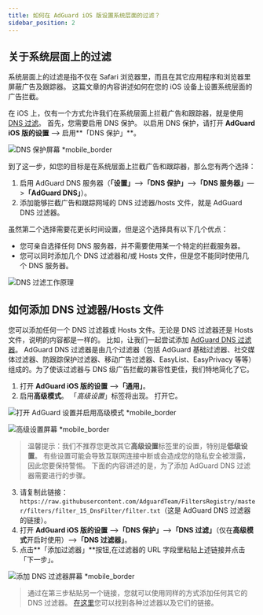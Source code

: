 ```yaml
---
title: 如何在 AdGuard iOS 版设置系统层面的过滤？
sidebar_position: 2
---
```


## 关于系统层面上的过滤

系统层面上的过滤是指不仅在 Safari 浏览器里，而且在其它应用程序和浏览器里屏蔽广告及跟踪器。 这篇文章的内容讲述如何在您的 iOS 设备上设置系统层面的广告拦截。

在 iOS 上，仅有一个方式允许我们在系统层面上拦截广告和跟踪器，就是使用 [DNS 过滤](https://adguard-dns.io/kb/general/dns-filtering/)。 首先，您需要启用 DNS 保护。 以启用 DNS 保护，请打开 **AdGuard iOS 版的设置** —> 启用**「DNS 保护」**。

![DNS 保护屏幕 *mobile_border](https://cdn.adtidy.org/public/Adguard/Blog/ios_dns_protection.PNG)

到了这一步，如您的目标是在系统层面上拦截广告和跟踪器，那么您有两个选择：

1. 启用 AdGuard DNS 服务器（**「设置」**—>**「DNS 保护」**—>**「DNS 服务器」**—>**「AdGuard DNS」**）。
2. 添加能够拦截广告和跟踪网域的 DNS 过滤器/hosts 文件，就是 AdGuard DNS 过滤器。

虽然第二个选择需要花更长时间设置，但是这个选择具有以下几个优点：

* 您可亲自选择任何 DNS 服务器，并不需要使用某一个特定的拦截服务器。
* 您可以同时添加几个 DNS 过滤器和/或 Hosts 文件，但是您不能同时使用几个 DNS 服务器。

![DNS 过滤工作原理](https://cdn.adtidy.org/public/Adguard/kb/DNS_filtering/how_dns_filtering_works_en.png)

## 如何添加 DNS 过滤器/Hosts 文件

您可以添加任何一个 DNS 过滤器或 Hosts 文件。无论是 DNS 过滤器还是 Hosts 文件，说明的内容都是一样的。 比如，让我们一起尝试添加 [AdGuard DNS 过滤器](https://github.com/AdguardTeam/AdguardSDNSFilter)。 AdGuard DNS 过滤器是由几个过滤器（包括 AdGuard 基础过滤器、社交媒体过滤器、防跟踪保护过滤器、移动广告过滤器、EasyList、EasyPrivacy 等等）组成的。为了使该过滤器与 DNS 级广告拦截的兼容性更佳，我们特地简化了它。

1. 打开 **AdGuard iOS 版的设置** —>**「通用」**。
2. 启用**高级模式**。 「*高级设置*」标签将出现。 打开它。

![打开 AdGuard 设置并启用高级模式 *mobile_border](https://cdn.adtidy.org/public/Adguard/Release_notes/iOS/v4.0/advanced_mode_en.jpg)

![高级设置屏幕 *mobile_border](https://cdn.adtidy.org/public/Adguard/Blog/ios_advanced_settings.PNG)

> 温馨提示：我们不推荐您更改其它**高级设置**标签里的设置，特别是**低级设置**。 有些设置可能会导致互联网连接中断或会造成您的隐私安全被泄露，因此您要保持警惕。 下面的内容讲述的是，为了添加 AdGuard DNS 过滤器需要进行的步骤。

3. 请复制此链接：`https://raw.githubusercontent.com/AdguardTeam/FiltersRegistry/master/filters/filter_15_DnsFilter/filter.txt`（这是 AdGuard DNS 过滤器的链接）。
4. 打开 **AdGuard iOS 版的设置** —>**「DNS 保护」**—>**「DNS 过滤」**（仅在**高级模式**开启时使用）—>**「DNS 过滤器」**。
5. 点击**「添加过滤器」**按钮,在过滤器的 URL 字段里粘贴上述链接并点击「下一步」。

![添加 DNS 过滤器屏幕 *mobile_border](https://cdn.adtidy.org/public/Adguard/Blog/ios_adding_a_filter.PNG)

> 通过在第三步粘贴另一个链接，您就可以使用同样的方式添加任何其它的 DNS 过滤器。 [在这里](https://filterlists.com)您可以找到各种过滤器以及它们的链接。